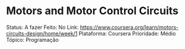 # Motors and Motor Control Circuits

Status: A fazer
Feito: No
Link: https://www.coursera.org/learn/motors-circuits-design/home/week/1
Plataforma: Coursera
Prioridade: Médio
Tópico: Programação